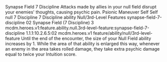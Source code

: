 <ability>
  <name>Synapse Field</name>
  <cost>7 Discipline</cost>
  <flavor>Attacks made by allies in your null field disrupt your enemies&apos; thoughts, causing psychic pain.</flavor>
  <keywords>
    <keyword>Psionic</keyword>
  </keywords>
  <type>Maneuver</type>
  <distance>Self</distance>
  <target>Self</target>
  <metadata>
    <class>null</class>
    <cost>7 Discipline</cost>
    <cost_amount>7</cost_amount>
    <cost_resource>Discipline</cost_resource>
    <feature_type>ability</feature_type>
    <file_dpath>Null/3rd-Level Features</file_dpath>
    <item_id>synapse-field-7-discipline</item_id>
    <item_index>02</item_index>
    <item_name>Synapse Field (7 Discipline)</item_name>
    <level>3</level>
    <scc>mcdm.heroes.v1:feature.ability.null.3rd-level-feature:synapse-field-7-discipline</scc>
    <scdc>1.1.1:10.2.6.5:02</scdc>
    <source>mcdm.heroes.v1</source>
    <type>feature/ability/null/3rd-level-feature</type>
  </metadata>
  <effects>
    <effect type="mundane">Until the end of the encounter, the size of your Null Field ability increases by 1. While the area of that ability is enlarged this way, whenever an enemy in the area takes rolled damage, they take extra psychic damage equal to twice your Intuition score.</effect>
  </effects>
</ability>

